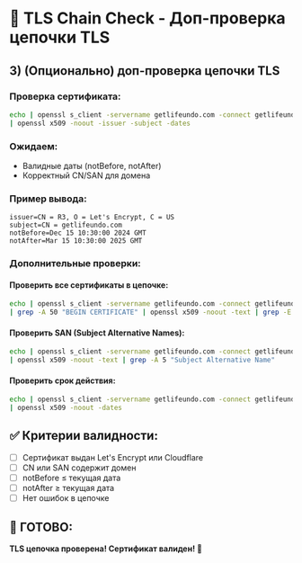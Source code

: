 # 🔐 TLS Chain Check - Доп-проверка цепочки TLS

## **3) (Опционально) доп-проверка цепочки TLS**

### **Проверка сертификата:**
```bash
echo | openssl s_client -servername getlifeundo.com -connect getlifeundo.com:443 -showcerts \
| openssl x509 -noout -issuer -subject -dates
```

### **Ожидаем:**
- Валидные даты (notBefore, notAfter)
- Корректный CN/SAN для домена

### **Пример вывода:**
```
issuer=CN = R3, O = Let's Encrypt, C = US
subject=CN = getlifeundo.com
notBefore=Dec 15 10:30:00 2024 GMT
notAfter=Mar 15 10:30:00 2025 GMT
```

### **Дополнительные проверки:**

#### **Проверить все сертификаты в цепочке:**
```bash
echo | openssl s_client -servername getlifeundo.com -connect getlifeundo.com:443 -showcerts \
| grep -A 50 "BEGIN CERTIFICATE" | openssl x509 -noout -text | grep -E "(Subject:|Issuer:|DNS:|Not Before:|Not After:)"
```

#### **Проверить SAN (Subject Alternative Names):**
```bash
echo | openssl s_client -servername getlifeundo.com -connect getlifeundo.com:443 -showcerts \
| openssl x509 -noout -text | grep -A 5 "Subject Alternative Name"
```

#### **Проверить срок действия:**
```bash
echo | openssl s_client -servername getlifeundo.com -connect getlifeundo.com:443 -showcerts \
| openssl x509 -noout -dates
```

## **✅ Критерии валидности:**

- [ ] Сертификат выдан Let's Encrypt или Cloudflare
- [ ] CN или SAN содержит домен
- [ ] notBefore ≤ текущая дата
- [ ] notAfter ≥ текущая дата
- [ ] Нет ошибок в цепочке

## **🎯 ГОТОВО:**

**TLS цепочка проверена! Сертификат валиден! 🚀**


